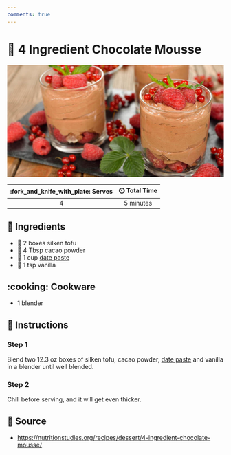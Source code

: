 ```yaml
---
comments: true
---
```

# :chocolate_bar: 4 Ingredient Chocolate Mousse

![4 Ingredient Chocolate Mousse](../assets/images/4-ingredient-chocolate-mousse.jpg)

| :fork_and_knife_with_plate: Serves | :timer_clock: Total Time |
|:----------------------------------:|:-----------------------: |
| 4 | 5 minutes |

## :salt: Ingredients

- :butter: 2 boxes silken tofu
- :chocolate_bar: 4 Tbsp cacao powder
- :grapes: 1 cup [date paste][1]
- :icecream: 1 tsp vanilla

## :cooking: Cookware

- 1 blender

## :pencil: Instructions

### Step 1

Blend two 12.3 oz boxes of silken tofu, cacao powder, [date paste][1] and vanilla in a blender until well blended.

### Step 2

Chill before serving, and it will get even thicker.

## :link: Source

- <https://nutritionstudies.org/recipes/dessert/4-ingredient-chocolate-mousse/>

[1]: <../ingredients/date-paste.md>
